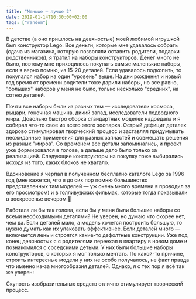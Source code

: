```yaml
---
title: "Меньше — лучше 2"
date: 2019-01-14T10:30:00+02:00
tags: ["random"]
---
```


В детстве (а оно пришлось на девяностые) моей любимой игрушкой был конструктор Lego. Все деньги, которые мне удавалось собрать (сдача из магазина, которую позволяли оставить родители, подарки родственников), я тратил на наборы конструкторов. Денег много не было, поэтому мне приходилось покупать самые маленькие наборы, если я верно помню, из 15-20 деталей. Если удавалось подкопить, то покупался набор на один "уровень" выше. На дни рождения и новый год время от времени родители тоже дарили наборы, но все равно, "больших" наборов у меня не было, только несколько "средних", на сотню деталей.

Почти все наборы были из разных тем — исследователи космоса, рыцари, гоночная машина, дикий запад, исследователи подводного мира. Довольно быстро сборка стандартных моделек надоедала и я собирал что-то свое из всего этого зоопарка. Острый дефицит деталек здорово стимулировал творческий процесс и заставлял придумывать неожиданные применения для разных запчастей и совмещать решения из разных "миров". Со временем все детали запоминались, и проект уже формировался в голове, а дальше дело было только за реализацией. Следующие конструкторы на покупку тоже выбирались исходя из того, каких блоков не хватало.

Вдохновение я черпал в полученном бесплатно каталоге Lego за 1996 год (мне кажется, что я до сих пор помню большинство представленных там моделей — уж очень много времени я проводил за его просмотром) и в голливудских фильмах, которые тогда показывали в воскресенье вечером 🙂 

Работала ли бы так голова, если бы у меня были большие наборы со всеми необходимыми деталями? Не уверен, но думаю что скорее нет, чем да. Если деталей мало, а модель хочется построить большую, то нужно думать как их упаковать эффективнее. Если деталей много — включается лень и строятся какие-то дефолтные конструкции. Уже под конец девяностых я с родителями переехал в квартиру в новом доме и познакомился с соседскими детьми. У них были большие наборы конструкторов, о которых я мог только мечтать. По какой-то причине, строить интересные модели у них не особо получалось, не факт правда что именно из-за многообразия деталей. Однако, я с тех пор я всё так же уверен:

Скупость изобразительных средств отлично стимулирует творческий процесс.